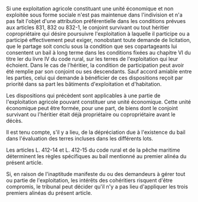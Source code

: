 Si une exploitation agricole constituant une unité économique et non exploitée sous forme sociale n'est pas maintenue dans l'indivision et n'a pas fait l'objet d'une attribution préférentielle dans les conditions prévues aux articles 831, 832 ou 832-1, le conjoint survivant ou tout héritier copropriétaire qui désire poursuivre l'exploitation à laquelle il participe ou a participé effectivement peut exiger, nonobstant toute demande de licitation, que le partage soit conclu sous la condition que ses copartageants lui consentent un bail à long terme dans les conditions fixées au chapitre VI du titre Ier du livre IV du code rural, sur les terres de l'exploitation qui leur échoient. Dans le cas de l'héritier, la condition de participation peut avoir été remplie par son conjoint ou ses descendants. Sauf accord amiable entre les parties, celui qui demande à bénéficier de ces dispositions reçoit par priorité dans sa part les bâtiments d'exploitation et d'habitation. 


Les dispositions qui précèdent sont applicables à une partie de l'exploitation agricole pouvant constituer une unité économique. Cette unité économique peut être formée, pour une part, de biens dont le conjoint survivant ou l'héritier était déjà propriétaire ou copropriétaire avant le décès. 


Il est tenu compte, s'il y a lieu, de la dépréciation due à l'existence du bail dans l'évaluation des terres incluses dans les différents lots. 


Les articles L. 412-14 et L. 412-15 du code rural et de la pêche maritime déterminent les règles spécifiques au bail mentionné au premier alinéa du présent article. 


Si, en raison de l'inaptitude manifeste du ou des demandeurs à gérer tout ou partie de l'exploitation, les intérêts des cohéritiers risquent d'être compromis, le tribunal peut décider qu'il n'y a pas lieu d'appliquer les trois premiers alinéas du présent article.

